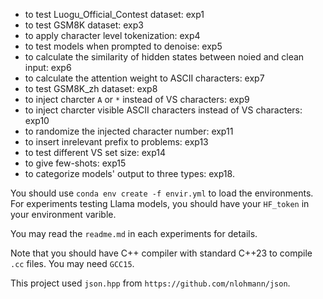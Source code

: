 - to test Luogu_Official_Contest dataset: exp1
- to test GSM8K dataset: exp3
- to apply character level tokenization: exp4
- to test models when prompted to denoise: exp5
- to calculate the similarity of hidden states between noied and clean input: exp6
- to calculate the attention weight to ASCII characters: exp7
- to test GSM8K_zh dataset: exp8
- to inject charcter `A` or `*` instead of VS characters: exp9
- to inject charcter visible ASCII characters instead of VS characters: exp10
- to randomize the injected character number: exp11
- to insert inrelevant prefix to problems: exp13
- to test different VS set size: exp14
- to give few-shots: exp15
- to categorize models' output to three types: exp18.

You should use `conda env create -f envir.yml` to load the environments. For experiments testing Llama models, you should have your `HF_token` in your environment varible.

You may read the `readme.md` in each experiments for details.

Note that you should have C++ compiler with standard C++23 to compile `.cc` files. You may need `GCC15`.

This project used `json.hpp` from `https://github.com/nlohmann/json`.